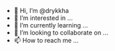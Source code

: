 - 👋 Hi, I’m @drykkha
- 👀 I’m interested in ...
- 🌱 I’m currently learning ...
- 💞️ I’m looking to collaborate on ...
- 📫 How to reach me ...

<!---
drykkha/drykkha is a ✨ special ✨ repository because its `README.md` (this file) appears on your GitHub profile.
You can click the Preview link to take a look at your changes.
--->
